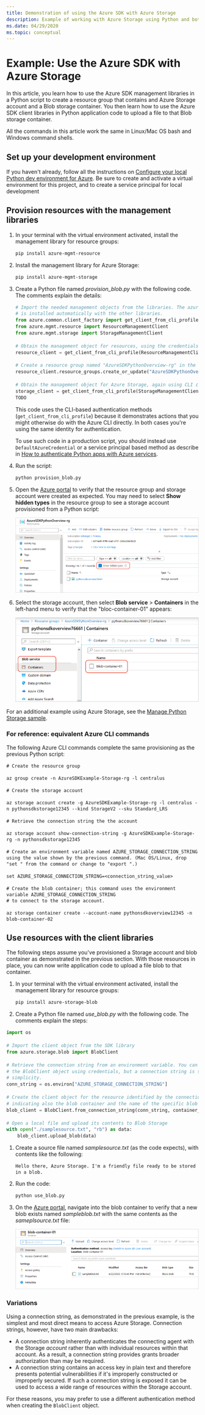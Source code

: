 ```yaml
---
title: Demonstration of using the Azure SDK with Azure Storage
description: Example of working with Azure Storage using Python and both the Azure SDK management libraries and Azure SDK client libraries
ms.date: 04/29/2020
ms.topic: conceptual
---
```


# Example: Use the Azure SDK with Azure Storage

In this article, you learn how to use the Azure SDK management libraries in a Python script to create a resource group that contains and Azure Storage account and a Blob storage container. You then learn how to use the Azure SDK client libraries in Python application code to upload a file to that Blob storage container.

All the commands in this article work the same in Linux/Mac OS bash and Windows command shells.

## Set up your development environment

If you haven't already, follow all the instructions on [Configure your local Python dev environment for Azure](configure-local-development-environment.md). Be sure to create and activate a virtual environment for this project, and to create a service principal for local development

## Provision resources with the management libraries

1. In your terminal with the virtual environment activated, install the management library for resource groups:

    ```bash
    pip install azure-mgmt-resource
    ```

1. Install the management library for Azure Storage:

    ```bash
    pip install azure-mgmt-storage
    ```

1. Create a Python file named *provision_blob.py* with the following code. The comments explain the details:

    ```python
    # Import the needed management objects from the libraries. The azure.common library
    # is installed automatically with the other libraries.
    from azure.common.client_factory import get_client_from_cli_profile
    from azure.mgmt.resource import ResourceManagementClient
    from azure.mgmt.storage import StorageManagementClient

    # Obtain the management object for resources, using the credentials from the CLI login.
    resource_client = get_client_from_cli_profile(ResourceManagementClient)

    # Create a resource group named "AzureSDKPythonOverview-rg" in the Central US region.
    resource_client.resource_groups.create_or_update("AzureSDKPythonOverview-rg", {"location": "centralus"})

    # Obtain the management object for Azure Storage, again using CLI credentials
    storage_client = get_client_from_cli_profile(StorageManagementClient)
    TODO
    ```

    This code uses the CLI-based authentication methods (`get_client_from_cli_profile`) because it demonstrates actions that you might otherwise do with the Azure CLI directly. In both cases you're using the same identity for authentication.

    To use such code in a production script, you should instead use `DefaultAzureCredential` or a service principal based method as describe in [How to authenticate Python apps with Azure services](azure-sdk-authenticate.md).

1. Run the script:

    ```bash
    python provision_blob.py
    ```

1. Open the [Azure portal](https://portal.azure.com) to verify that the resource group and storage account were created as expected. You may need to select **Show hidden types** in the resource group to see a storage account provisioned from a Python script:

    ![Azure portal page for the new resource group, showing the storage account](media/azure-sdk-example-storage/portal-show-hidden-types.png)

1. Select the storage account, then select **Blob service** > **Containers** in the left-hand menu to verify that the "bloc-container-01" appears: 

    ![Azure portal page for the storage account showing the blob container](media/azure-sdk-example-storage/portal-show-blob-containers.png)

For an additional example using Azure Storage, see the [Manage Python Storage sample](https://docs.microsoft.com/samples/azure-samples/storage-python-manage/storage-python-manage/).

### For reference: equivalent Azure CLI commands

The following Azure CLI commands complete the same provisioning as the previous Python script:

```azurecli
# Create the resource group

az group create -n AzureSDKExample-Storage-rg -l centralus

# Create the storage account

az storage account create -g AzureSDKExample-Storage-rg -l centralus -n pythonsdkstorage12345 --kind StorageV2 --sku Standard_LRS

# Retrieve the connection string the the account

az storage account show-connection-string -g AzureSDKExample-Storage-rg -n pythonsdkstorage12345

# Create an environment variable named AZURE_STORAGE_CONNECTION_STRING using the value shown by the previous command. (Mac OS/Linux, drop "set " from the command or change to "export ".)

set AZURE_STORAGE_CONNECTION_STRING=<connection_string_value>

# Create the blob container; this command uses the environment variable AZURE_STORAGE_CONNECTION_STRING
# to connect to the storage account.

az storage container create --account-name pythonsdkoverview12345 -n blob-container-02
```

## Use resources with the client libraries

The following steps assume you've provisioned a Storage account and blob container as demonstrated in the previous section. With those resources in place, you can now write application code to upload a file blob to that container.

1. In your terminal with the virtual environment activated, install the management library for resource groups:

    ```bash
    pip install azure-storage-blob
    ```

1. Create a Python file named *use_blob.py* with the following code. The comments explain the steps:

```python
import os

# Import the client object from the SDK library
from azure.storage.blob import BlobClient

# Retrieve the connection string from an environment variable. You can also create
# the BlobClient object using credentials, but a connection string is shown here for
# simplicity.
conn_string = os.environ["AZURE_STORAGE_CONNECTION_STRING"]

# Create the client object for the resource identified by the connection string,
# indicating also the blob container and the name of the specific blob we want.
blob_client = BlobClient.from_connection_string(conn_string, container_name="blob-container-01", blob_name="sampleblob.txt")

# Open a local file and upload its contents to Blob Storage
with open("./samplesource.txt", "rb") as data:
    blob_client.upload_blob(data)
```

1. Create a source file named *samplesource.txt* (as the code expects), with contents like the following:

    ```text
    Hello there, Azure Storage. I'm a friendly file ready to be stored in a blob.
    ```

1. Run the code:

    ```bash
    python use_blob.py
    ```

1. On the [Azure portal](https://portal.azure.com), navigate into the blob container to verify that a new blob exists named *sampleblob.txt* with the same contents as the *sameplsource.txt* file:

    ![Azure portal page for the blob container, showing the uploaded file](media/azure-sdk-example-storage/portal-blob-container-file.png)

### Variations

Using a connection string, as demonstrated in the previous example, is the simplest and most direct means to access Azure Storage. Connection strings, however, have two main drawbacks:

- A connection string inherently authenticates the connecting agent with the Storage *account* rather than with individual resources within that account. As a result, a connection string provides grants broader authorization than may be required.
- A connection string contains an access key in plain text and therefore presents potential vulnerabilities if it's improperly constructed or improperly secured. If such a connection string is exposed it can be used to access a wide range of resources within the Storage account.

For these reasons, you may prefer to use a different authentication method when creating the `BlobClient` object.
